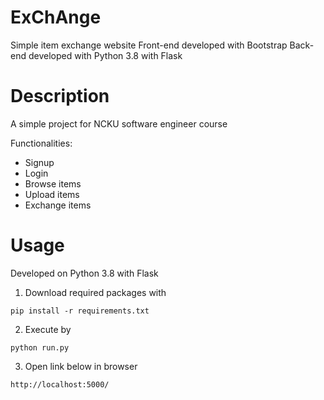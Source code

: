 # ExChAnge
Simple item exchange website
Front-end developed with Bootstrap
Back-end developed with Python 3.8 with Flask
# Description
A simple project for NCKU software engineer course

Functionalities:
* Signup
* Login
* Browse items
* Upload items
* Exchange items
# Usage
Developed on Python 3.8 with Flask
1. Download required packages with
```
pip install -r requirements.txt
```
2. Execute by
```
python run.py
```
3. Open link below in browser
```
http://localhost:5000/
```
